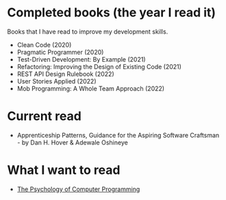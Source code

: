 # Completed books (the year I read it)
Books that I have read to improve my development skills.

- Clean Code (2020)
- Pragmatic Programmer (2020)
- Test-Driven Development: By Example (2021)
- Refactoring: Improving the Design of Existing Code (2021)
- REST API Design Rulebook (2022)
- User Stories Applied (2022)
- Mob Programming: A Whole Team Approach (2022)

# Current read
- Apprenticeship Patterns, Guidance for the Aspiring Software Craftsman - by Dan H. Hover & Adewale Oshineye

# What I want to read
- [The Psychology of Computer Programming](https://www.amazon.com/Psychology-Computer-Programming-Silver-Anniversary/dp/0932633420)
